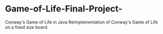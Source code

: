 # Game-of-Life-Final-Project-
Conway's Game of Life in Java
Reimplementation of Conway's Game of Life on a fixed size board.
